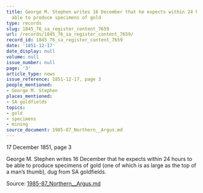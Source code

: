```yaml
---
title: George M. Stephen writes 16 December that he expects within 24 hours to be
  able to produce specimens of gold
type: records
slug: 1845_76_sa_register_content_7659
url: /records/1845_76_sa_register_content_7659/
record_id: 1845_76_sa_register_content_7659
date: '1851-12-17'
date_display: null
volume: null
issue_number: null
page: '3'
article_type: news
issue_reference: 1851-12-17, page 3
people_mentioned:
- George M. Stephen
places_mentioned:
- SA goldfields
topics:
- gold
- specimens
- mining
source_document: 1985-87_Northern__Argus.md
---
```


17 December 1851, page 3

George M. Stephen writes 16 December that he expects within 24 hours to be able to produce specimens of gold (one of which is as large as the top of a man’s thumb), dug from SA goldfields.

Source: [1985-87_Northern__Argus.md](/downloads/markdown/1985-87_Northern__Argus.md)
